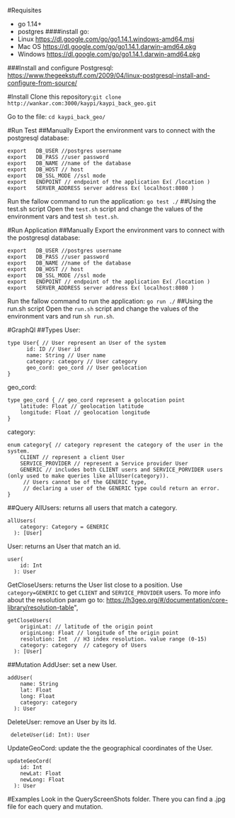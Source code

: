 #Requisites
- go 1.14+
- postgres
####install go:
- Linux https://dl.google.com/go/go1.14.1.windows-amd64.msi 
- Mac OS https://dl.google.com/go/go1.14.1.darwin-amd64.pkg
- Windows https://dl.google.com/go/go1.14.1.darwin-amd64.pkg

###Install and configure Postgresql:
https://www.thegeekstuff.com/2009/04/linux-postgresql-install-and-configure-from-source/

#Install
Clone this repository:``git clone http://wankar.com:3000/kaypi/kaypi_back_geo.git``

Go to the file:
``
cd kaypi_back_geo/
``

#Run Test
##Manually
Export the environment vars to connect with the postgresql database:

    export	 DB_USER //postgres username
    export	 DB_PASS //user password
    export	 DB_NAME //name of the database
    export	 DB_HOST // host
    export   DB_SSL_MODE //ssl mode
    export	 ENDPOINT // endpoint of the application Ex( /location )
    export	 SERVER_ADDRESS server address Ex( localhost:8080 )
	 
Run the fallow command to run the application:	 ``go test ./``
##Using the test.sh script
Open the `test.sh` script and change the values of the environment vars and test `sh test.sh`.

#Run Application
##Manually
Export the environment vars to connect with the postgresql database:

    export	 DB_USER //postgres username
    export	 DB_PASS //user password
    export	 DB_NAME //name of the database
    export	 DB_HOST // host
    export   DB_SSL_MODE //ssl mode
    export	 ENDPOINT // endpoint of the application Ex( /location )
    export	 SERVER_ADDRESS server address Ex( localhost:8080 )
	 
Run the fallow command to run the application:	 ``go run ./``
##Using the run.sh script
Open the `run.sh` script and change the values of the environment vars and run `sh run.sh`.

#GraphQl
##Types
User: 
```
type User{ // User represent an User of the system
      id: ID // User id
      name: String // User name
      category: category // User category
      geo_cord: geo_cord // User geolocation
}
```

geo_cord:
```
type geo_cord { // geo_cord represent a golocation point
    latitude: Float // geolocation latitude
    longitude: Float // geolocation longitude
}
```

category:
```
enum category{ // category represent the category of the user in the system.
    CLIENT // represent a client User
    SERVICE_PROVIDER // represent a Service provider User
    GENERIC // includes both CLIENT users and SERVICE_PORVIDER users (only used to make queries like allUser(category)). 
     // Users cannot be of the GENERIC type,
     // declaring a user of the GENERIC type could return an error.
}
```

##Query
AllUsers: returns all users that match a category.

    allUsers(
        category: Category = GENERIC
      ): [User]
 
 
User: returns an User that match an id.

    user( 
        id: Int 
      ): User
    
 GetCloseUsers: returns the User list close to a position. Use `category=GENERIC` to get 
`CLIENT` and `SERVICE_PROVIDER` users. To more info about the resolution param go to: https://h3geo.org/#/documentation/core-library/resolution-table",

    getCloseUsers( 
        originLat: // latitude of the origin point
        originLong: Float // longitude of the origin point
        resolution: Int  // H3 index resolution. value range (0-15)
        category: category  // category of Users 
      ): [User]

##Mutation
AddUser: set a new User.
    
    addUser(
        name: String
        lat: Float
        long: Float
        category: category
      ): User
      
DeleteUser: remove an User by its Id.

     deleteUser(id: Int): User
     
UpdateGeoCord: update the the geographical coordinates of the User.

    updateGeoCord(
        id: Int
        newLat: Float
        newLong: Float
      ): User 
      
#Examples
    Look in the QueryScreenShots folder. There you can find a .jpg file for each query and mutation.